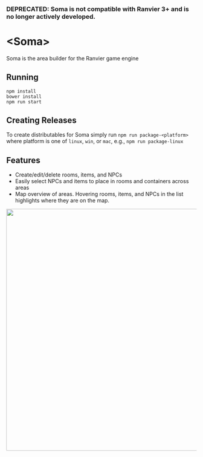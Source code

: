 ### DEPRECATED: Soma is not compatible with Ranvier 3+ and is no longer actively developed.

# \<Soma\>

Soma is the area builder for the Ranvier game engine

## Running

```
npm install
bower install
npm run start
```

## Creating Releases

To create distributables for Soma simply run `npm run package-<platform>` where platform is one of `linux`, `win`, or
`mac`, e.g., `npm run package-linux`

## Features

* Create/edit/delete rooms, items, and NPCs
* Easily select NPCs and items to place in rooms and containers across areas
* Map overview of areas. Hovering rooms, items, and NPCs in the list highlights where they are on the map.

<p align="center"><img width="640" src="https://github.com/shawncplus/soma/raw/master/assets/screenshot.png"></p>
